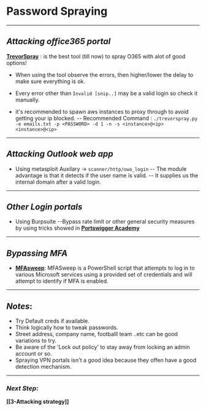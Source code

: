 # Password Spraying
---

## ***Attacking office365 portal***
[**TrevorSpray**](https://github.com/blacklanternsecurity/TREVORspray) : is the best tool (till now) to spray O365 with alot of good options!

- When using the tool observe the errors, then higher/lower the delay to make sure everything is ok.

- Every error other than   `Invalid [snip..]` may be a valid login so check it manually.
- it's recommended to spawn aws instances to proxy through to avoid getting your ip blocked.
-- Recommended Command : 
`./trevorspray.py -e emails.txt -p <PASSWORD> -d 1 -n -s <instance>@<ip> <instance>@<ip>`
---
## ***Attacking Outlook web app***
- Using metasploit Auxilary ->  `scanner/http/owa_login`
-- The module advantage is that it detects if the user name is valid.
 -- It supplies us the internal domain after a valid login.
---
## ***Other Login portals***
- Using Burpsuite
--Bypass rate limit or other general security measures by using tricks showed in [**Portswigger Academy**](https://portswigger.net/web-security/authentication)
---
## ***Bypassing MFA***
- [**MFAsweep**](https://github.com/dafthack/MFASweep): MFASweep is a PowerShell script that attempts to log in to various Microsoft services using a provided set of credentials and will attempt to identify if MFA is enabled.
---
## ***Notes***:
- Try Default creds if available.
- Think logically how to tweak passwords.
- Street address, company name, footballl team ..etc can be good variations to try.
- Be aware of the 'Lock out policy' to stay away from locking an admin account or so.
- Spraying VPN portals isn't a good idea because they offen have a good detection mechanism.
---
### ***Next Step***:
**[[3-Attacking strategy]]**
